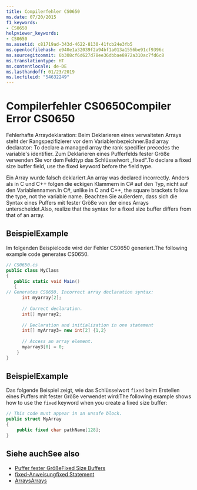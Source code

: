 ```yaml
---
title: Compilerfehler CS0650
ms.date: 07/20/2015
f1_keywords:
- CS0650
helpviewer_keywords:
- CS0650
ms.assetid: c81719ad-343d-4622-8130-41fcb24e3fb5
ms.openlocfilehash: e940e1a32039f2a94bf1a013a1556be91cf9396c
ms.sourcegitcommit: 6b308cf6d627d78ee36dbbae8972a310ac7fd6c8
ms.translationtype: HT
ms.contentlocale: de-DE
ms.lasthandoff: 01/23/2019
ms.locfileid: "54632249"
---
```

# <a name="compiler-error-cs0650"></a><span data-ttu-id="43907-102">Compilerfehler CS0650</span><span class="sxs-lookup"><span data-stu-id="43907-102">Compiler Error CS0650</span></span>
<span data-ttu-id="43907-103">Fehlerhafte Arraydeklaration: Beim Deklarieren eines verwalteten Arrays steht der Rangspezifizierer vor dem Variablenbezeichner.</span><span class="sxs-lookup"><span data-stu-id="43907-103">Bad array declarator: To declare a managed array the rank specifier precedes the variable's identifier.</span></span> <span data-ttu-id="43907-104">Zum Deklarieren eines Pufferfelds fester Größe verwenden Sie vor dem Feldtyp das Schlüsselwort „fixed“.</span><span class="sxs-lookup"><span data-stu-id="43907-104">To declare a fixed size buffer field, use the fixed keyword before the field type.</span></span>  
  
 <span data-ttu-id="43907-105">Ein Array wurde falsch deklariert.</span><span class="sxs-lookup"><span data-stu-id="43907-105">An array was declared incorrectly.</span></span> <span data-ttu-id="43907-106">Anders als in C und C++ folgen die eckigen Klammern in C# auf den Typ, nicht auf den Variablennamen.</span><span class="sxs-lookup"><span data-stu-id="43907-106">In C#, unlike in C and C++, the square brackets follow the type, not the variable name.</span></span> <span data-ttu-id="43907-107">Beachten Sie außerdem, dass sich die Syntax eines Puffers mit fester Größe von der eines Arrays unterscheidet.</span><span class="sxs-lookup"><span data-stu-id="43907-107">Also, realize that the syntax for a fixed size buffer differs from that of an array.</span></span>  
  
## <a name="example"></a><span data-ttu-id="43907-108">Beispiel</span><span class="sxs-lookup"><span data-stu-id="43907-108">Example</span></span>  
 <span data-ttu-id="43907-109">Im folgenden Beispielcode wird der Fehler CS0650 generiert.</span><span class="sxs-lookup"><span data-stu-id="43907-109">The following example code generates CS0650.</span></span>  
  
```csharp  
// CS0650.cs  
public class MyClass  
{  
   public static void Main()  
   {  
// Generates CS0650. Incorrect array declaration syntax:  
      int myarray[2];     
  
      // Correct declaration.  
      int[] myarray2;  
  
      // Declaration and initialization in one statement  
      int[] myArray3= new int[2] {1,2}  
  
      // Access an array element.  
      myarray3[0] = 0;  
    }  
}  
```  
  
## <a name="example"></a><span data-ttu-id="43907-110">Beispiel</span><span class="sxs-lookup"><span data-stu-id="43907-110">Example</span></span>  
 <span data-ttu-id="43907-111">Das folgende Beispiel zeigt, wie das Schlüsselwort `fixed` beim Erstellen eines Puffers mit fester Größe verwendet wird:</span><span class="sxs-lookup"><span data-stu-id="43907-111">The following example shows how to use the `fixed` keyword when you create a fixed size buffer:</span></span>  
  
```csharp  
// This code must appear in an unsafe block.   
public struct MyArray   
{  
    public fixed char pathName[128];  
}  
```  
  
## <a name="see-also"></a><span data-ttu-id="43907-112">Siehe auch</span><span class="sxs-lookup"><span data-stu-id="43907-112">See also</span></span>

- [<span data-ttu-id="43907-113">Puffer fester Größe</span><span class="sxs-lookup"><span data-stu-id="43907-113">Fixed Size Buffers</span></span>](../../../csharp/programming-guide/unsafe-code-pointers/fixed-size-buffers.md)
- [<span data-ttu-id="43907-114">fixed-Anweisung</span><span class="sxs-lookup"><span data-stu-id="43907-114">fixed Statement</span></span>](../../../csharp/language-reference/keywords/fixed-statement.md)
- [<span data-ttu-id="43907-115">Arrays</span><span class="sxs-lookup"><span data-stu-id="43907-115">Arrays</span></span>](../../../csharp/programming-guide/arrays/index.md)
